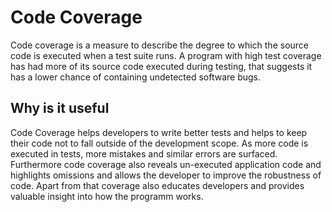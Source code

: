 # Code Coverage #
Code coverage is a measure to describe the degree to which the source code is executed when a test suite runs.
A program with high test coverage has had more of its source code executed during testing, that suggests it has a lower chance of containing undetected software bugs.

## Why is it useful ##
Code Coverage helps developers to write better tests and helps to keep their code not to fall outside of the development scope.
As more code is executed in tests, more mistakes and similar errors are surfaced.
Furthermore code coverage also reveals un-executed application code and highlights omissions and allows the developer to improve the robustness of code.
Apart from that coverage also educates developers and provides valuable insight into how the programm works.
